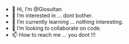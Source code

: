 - 👋 Hi, I’m @Giosultan
- 👀 I’m interested in ... dont bother.
- 🌱 I’m currently learning ... nothing interesting.
- 💞️ I’m looking to collaborate on code.
- 📫 How to reach me ... you dont !!!

<!---
Giosultan/Giosultan is a ✨ special ✨ repository because its `README.md` (this file) appears on your GitHub profile.
You can click the Preview link to take a look at your changes.
--->
